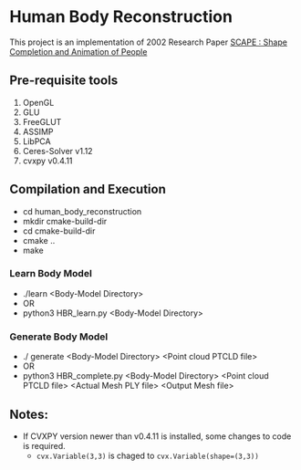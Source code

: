 # Human Body Reconstruction
This project is an implementation of 2002 Research Paper [SCAPE : Shape Completion and Animation of People](http://ai.stanford.edu/~drago/Projects/scape/scape.html)


## Pre-requisite tools
1. OpenGL
2. GLU
3. FreeGLUT
4. ASSIMP
5. LibPCA
6. Ceres-Solver v1.12
7. cvxpy v0.4.11


## Compilation and Execution
* cd human_body_reconstruction
* mkdir cmake-build-dir
* cd cmake-build-dir
* cmake ..
* make

### Learn Body Model
* ./learn \<Body-Model Directory\>
* OR
* python3 HBR_learn.py <Body-Model Directory\>

### Generate Body Model
* ./ generate \<Body-Model Directory\> \<Point cloud PTCLD file\>
* OR
* python3 HBR_complete.py \<Body-Model Directory\> \<Point cloud PTCLD file\> \<Actual Mesh PLY file\> \<Output Mesh file\>



## Notes:
* If CVXPY version newer than v0.4.11 is installed, some changes to code is required.
    * `cvx.Variable(3,3)` is chaged to `cvx.Variable(shape=(3,3))`
